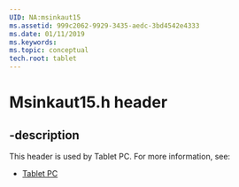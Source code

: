 ```yaml
---
UID: NA:msinkaut15
ms.assetid: 999c2062-9929-3435-aedc-3bd4542e4333
ms.date: 01/11/2019
ms.keywords: 
ms.topic: conceptual
tech.root: tablet
---
```


# Msinkaut15.h header


## -description


This header is used by Tablet PC. For more information, see:

- [Tablet PC](../_tablet/index.md)

